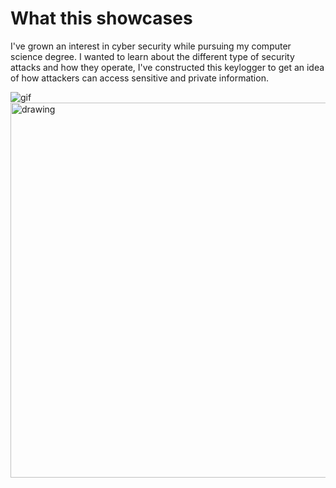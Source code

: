# **What this showcases**

I've grown an interest in cyber security while pursuing my computer science degree. I wanted to learn about the different type of security attacks and how they operate,
I've constructed this keylogger to get an idea of how attackers can access sensitive and private information.

![gif](https://media.giphy.com/media/dOQZn8bK6ozK4e8yF0/giphy.gif)
<img src="https://media.giphy.com/media/dOQZn8bK6ozK4e8yF0/giphy.gif" alt="drawing" length = "300" width="600"/>
